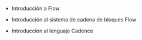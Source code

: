 - Introducción a Flow

- Introducción al sistema de cadena de bloques Flow

- Introducción al lenguaje Cadence